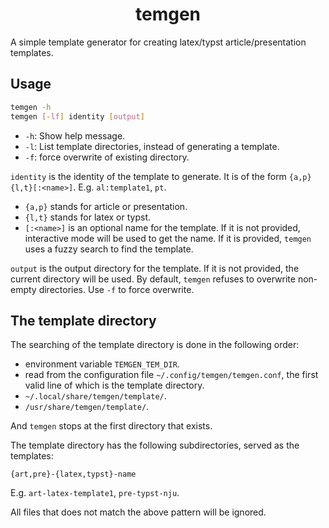 <center><h1>temgen</h1></center>

A simple template generator for creating latex/typst article/presentation
templates.

## Usage

```bash
temgen -h
temgen [-lf] identity [output]
```

- `-h`: Show help message.
- `-l`: List template directories, instead of generating a template.
- `-f`: force overwrite of existing directory.

`identity` is the identity of the template to generate. It is of the form
`{a,p}{l,t}[:<name>]`. E.g. `al:template1`, `pt`.
- `{a,p}` stands for article or presentation.
- `{l,t}` stands for latex or typst.
- `[:<name>]` is an optional name for the template. If it is not provided, 
    interactive mode will be used to get the name. If it is provided, `temgen`
    uses a fuzzy search to find the template. 

`output` is the output directory for the template. If it is not provided, the
current directory will be used. By default, `temgen` refuses to overwrite
non-empty directories. Use `-f` to force overwrite.

## The template directory

The searching of the template directory is done in the following order:
- environment variable `TEMGEN_TEM_DIR`.
- read from the configuration file `~/.config/temgen/temgen.conf`, the first valid line of which is the template directory.
- `~/.local/share/temgen/template/`.
- `/usr/share/temgen/template/`.

And `temgen` stops at the first directory that exists.

The template directory has the following subdirectories, served as the templates:
```
{art,pre}-{latex,typst}-name
```
E.g. `art-latex-template1`, `pre-typst-nju`.

All files that does not match the above pattern will be ignored.
